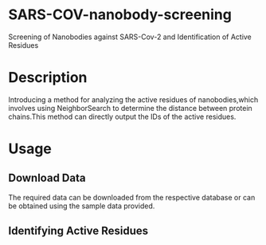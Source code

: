 # SARS-COV-nanobody-screening
Screening of Nanobodies against SARS-Cov-2 and Identification of Active Residues

# Description
Introducing a method for analyzing the active residues of nanobodies,which involves using NeighborSearch to determine the distance between protein chains.This method can directly output the IDs of the active residues.
# Usage
  ## Download Data
The required data can be downloaded from the respective database or can be obtained using the sample data provided.

  ## Identifying Active Residues

